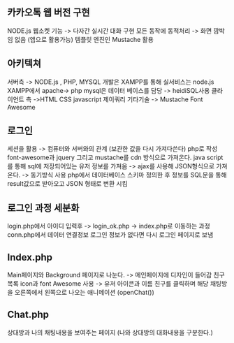 ## 카카오톡 웹 버전 구현 

NODE.js 웹소켓 기능 -> 다자간 실시간 대화 구현 
모든 동작에 동적처리 -> 화면 깜박임 없음 (앱으로 활용가능)
템플릿 엔진인 Mustache 활용 


## 아키텍쳐 

서버측 -> NODE.js , PHP, MYSQL 개발은 XAMPP를 통해 실서비스는 node.js
XAMPP에서 apache-> php mysql은 데이터 베이스를 담당 -> heidiSQL사용
클라이언트 측 ->HTML CSS javascript 제이쿼리 
기타기술 -> Mustache Font Awesome

## 로그인 

세션을 활용 -> 컴퓨터와 서버와의 관계 (보관한 값을 다시 가져다쓴다)
php로 작성 font-awesome과 jquery 그리고 mustache를 cdn 방식으로 가져온다. 
java script를 통해 sql에 저장되어있는 유저 정보를 가져옴 -> ajax를 사용해 JSON형식으로 가져온다. -> 동기방식 사용 
php에서 데이터베이스 스키마 정의한 후 정보를 SQL문을 통해 result값으로 받아오고 JSON 형태로 변환 시킴

## 로그인 과정 세분화

login.php에서 아이디 입력후 -> login_ok.php -> index.php로 이동하는 과정 
conn.php에서 데이터 연결정보
로그인 정보가 없다면 다시 로그인 페이지로 보냄 

## Index.php

Main페이지와 Background 페이지로 나눈다. -> 메인페이지에 디자인이 들어감 
친구목록 icon과 font Awesome 사용 -> 유저 아이콘과 이름 
친구를 클릭하며 해당 채팅방을 오른쪽에서 왼쪽으로 나오는 애니메이션 (openChat())



## Chat.php 

상대방과 나의 채팅내용을 보여주는 페이지 (나와 상대방의 대화내용을 구분한다.)

